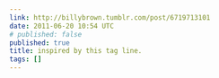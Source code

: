 ```yaml
---
link: http://billybrown.tumblr.com/post/6719713101
date: 2011-06-20 10:54 UTC
# published: false
published: true
title: inspired by this tag line.
tags: []
---
```




